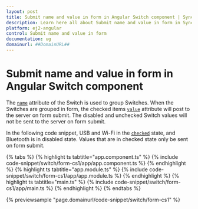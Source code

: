 ```yaml
---
layout: post
title: Submit name and value in form in Angular Switch component | Syncfusion
description: Learn here all about Submit name and value in form in Syncfusion Angular Switch component of Syncfusion Essential JS 2 and more.
platform: ej2-angular
control: Submit name and value in form 
documentation: ug
domainurl: ##DomainURL##
---
```


# Submit name and value in form in Angular Switch component

The [`name`](https://ej2.syncfusion.com/angular/documentation/api/switch#name) attribute of the Switch is used to group Switches. When the Switches are grouped in form, the checked items [`value`](https://ej2.syncfusion.com/angular/documentation/api/switch#value) attribute will post to the server on form submit. The disabled and unchecked Switch values will not be sent to the server on form submit.

In the following code snippet, USB and Wi-Fi in the [`checked`](../../switch#checked) state, and Bluetooth is in disabled state. Values that are in checked state only be sent on form submit.

{% tabs %}
{% highlight ts tabtitle="app.component.ts" %}
{% include code-snippet/switch/form-cs1/app/app.component.ts %}
{% endhighlight %}
{% highlight ts tabtitle="app.module.ts" %}
{% include code-snippet/switch/form-cs1/app/app.module.ts %}
{% endhighlight %}
{% highlight ts tabtitle="main.ts" %}
{% include code-snippet/switch/form-cs1/app/main.ts %}
{% endhighlight %}
{% endtabs %}
  
{% previewsample "page.domainurl/code-snippet/switch/form-cs1" %}
